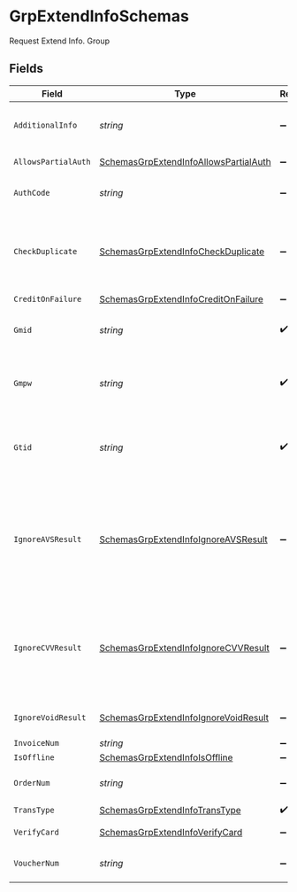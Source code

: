 # GrpExtendInfoSchemas

Request Extend Info. Group



## Fields

| Field                                                                                                                                                                                                                                                                                                                                                                                                        | Type                                                                                                                                                                                                                                                                                                                                                                                                         | Required                                                                                                                                                                                                                                                                                                                                                                                                     | Description                                                                                                                                                                                                                                                                                                                                                                                                  | Example                                                                                                                                                                                                                                                                                                                                                                                                      |
| ------------------------------------------------------------------------------------------------------------------------------------------------------------------------------------------------------------------------------------------------------------------------------------------------------------------------------------------------------------------------------------------------------------ | ------------------------------------------------------------------------------------------------------------------------------------------------------------------------------------------------------------------------------------------------------------------------------------------------------------------------------------------------------------------------------------------------------------ | ------------------------------------------------------------------------------------------------------------------------------------------------------------------------------------------------------------------------------------------------------------------------------------------------------------------------------------------------------------------------------------------------------------ | ------------------------------------------------------------------------------------------------------------------------------------------------------------------------------------------------------------------------------------------------------------------------------------------------------------------------------------------------------------------------------------------------------------ | ------------------------------------------------------------------------------------------------------------------------------------------------------------------------------------------------------------------------------------------------------------------------------------------------------------------------------------------------------------------------------------------------------------ |
| `AdditionalInfo`                                                                                                                                                                                                                                                                                                                                                                                             | *string*                                                                                                                                                                                                                                                                                                                                                                                                     | :heavy_minus_sign:                                                                                                                                                                                                                                                                                                                                                                                           | Reserved for future use. Data is delimited by a F(0x1c) and is formatted as follows:<br><br/>Key=Value0x1cKey=Value0x1cKey=Value…<br/>                                                                                                                                                                                                                                                                       | Key1=Val10x1CKey2=Val2...                                                                                                                                                                                                                                                                                                                                                                                    |
| `AllowsPartialAuth`                                                                                                                                                                                                                                                                                                                                                                                          | [SchemasGrpExtendInfoAllowsPartialAuth](../../Models/Shared/SchemasGrpExtendInfoAllowsPartialAuth.md)                                                                                                                                                                                                                                                                                                        | :heavy_minus_sign:                                                                                                                                                                                                                                                                                                                                                                                           | Indicates whether partial authorization is allowed.<br/>                                                                                                                                                                                                                                                                                                                                                     | N                                                                                                                                                                                                                                                                                                                                                                                                            |
| `AuthCode`                                                                                                                                                                                                                                                                                                                                                                                                   | *string*                                                                                                                                                                                                                                                                                                                                                                                                     | :heavy_minus_sign:                                                                                                                                                                                                                                                                                                                                                                                           | Offline Auth Code.<br><br/>UsedOnly used for offline transactions.<br/>                                                                                                                                                                                                                                                                                                                                      | OK1234                                                                                                                                                                                                                                                                                                                                                                                                       |
| `CheckDuplicate`                                                                                                                                                                                                                                                                                                                                                                                             | [SchemasGrpExtendInfoCheckDuplicate](../../Models/Shared/SchemasGrpExtendInfoCheckDuplicate.md)                                                                                                                                                                                                                                                                                                              | :heavy_minus_sign:                                                                                                                                                                                                                                                                                                                                                                                           | Indicates whether to check for duplicate transactions.<br><br/>Duplicate check interval: 1 minute.<br><br/>Note: you need to supply this field in all the request to enable this feature.<br/>                                                                                                                                                                                                               | N                                                                                                                                                                                                                                                                                                                                                                                                            |
| `CreditOnFailure`                                                                                                                                                                                                                                                                                                                                                                                            | [SchemasGrpExtendInfoCreditOnFailure](../../Models/Shared/SchemasGrpExtendInfoCreditOnFailure.md)                                                                                                                                                                                                                                                                                                            | :heavy_minus_sign:                                                                                                                                                                                                                                                                                                                                                                                           | Indicates whether do force void transaction.<br/>                                                                                                                                                                                                                                                                                                                                                            | N                                                                                                                                                                                                                                                                                                                                                                                                            |
| `Gmid`                                                                                                                                                                                                                                                                                                                                                                                                       | *string*                                                                                                                                                                                                                                                                                                                                                                                                     | :heavy_check_mark:                                                                                                                                                                                                                                                                                                                                                                                           | Merchant identifier Assigned by<br><br/>Netevia Payment Systems Administrator during registration<br/>                                                                                                                                                                                                                                                                                                       | 1110222484                                                                                                                                                                                                                                                                                                                                                                                                   |
| `Gmpw`                                                                                                                                                                                                                                                                                                                                                                                                       | *string*                                                                                                                                                                                                                                                                                                                                                                                                     | :heavy_check_mark:                                                                                                                                                                                                                                                                                                                                                                                           | Merchant password<br><br/>Only verified for Refund transactions.<br><br/>It can be any value for other transactions.<br/>                                                                                                                                                                                                                                                                                    | GMPW3010300378                                                                                                                                                                                                                                                                                                                                                                                               |
| `Gtid`                                                                                                                                                                                                                                                                                                                                                                                                       | *string*                                                                                                                                                                                                                                                                                                                                                                                                     | :heavy_check_mark:                                                                                                                                                                                                                                                                                                                                                                                           | Merchant's terminal identifier<br><br/>Assigned by Netevia Payment Systems Administrator during registration.<br><br/>This field is Optional when doing Register.<br/>                                                                                                                                                                                                                                       | GT1120095178                                                                                                                                                                                                                                                                                                                                                                                                 |
| `IgnoreAVSResult`                                                                                                                                                                                                                                                                                                                                                                                            | [SchemasGrpExtendInfoIgnoreAVSResult](../../Models/Shared/SchemasGrpExtendInfoIgnoreAVSResult.md)                                                                                                                                                                                                                                                                                                            | :heavy_minus_sign:                                                                                                                                                                                                                                                                                                                                                                                           | Ignore AVS result from processor, default value is Y, if need to check AVS result please send it in request with N. the feature only works in TSYS and Elavon. Elavon if host return the code (A,B,C,E,N,R,W,Z) and doesnt' ignore avs result code then Netevia will reject the verify request. TSYS if host return N and doesn't ignore avs result then Netevia will reject the Verify, Auth, Sale request. | Y                                                                                                                                                                                                                                                                                                                                                                                                            |
| `IgnoreCVVResult`                                                                                                                                                                                                                                                                                                                                                                                            | [SchemasGrpExtendInfoIgnoreCVVResult](../../Models/Shared/SchemasGrpExtendInfoIgnoreCVVResult.md)                                                                                                                                                                                                                                                                                                            | :heavy_minus_sign:                                                                                                                                                                                                                                                                                                                                                                                           | Ignore CVV result from processor, default value is Y, if need to check CVV result please send it in request with N. the feature only works in TSYS and Elavon. Elavon, if doesn't Ignore CVV and host return N then Netevia will reject the Verify request. TSYS, if doesn't ignore cvv and host return N then Netevia will reject the Verify/Auth/Sale request.                                             | Y                                                                                                                                                                                                                                                                                                                                                                                                            |
| `IgnoreVoidResult`                                                                                                                                                                                                                                                                                                                                                                                           | [SchemasGrpExtendInfoIgnoreVoidResult](../../Models/Shared/SchemasGrpExtendInfoIgnoreVoidResult.md)                                                                                                                                                                                                                                                                                                          | :heavy_minus_sign:                                                                                                                                                                                                                                                                                                                                                                                           | Ignore Void result from processor. if processor return fail, then we force it to success. Default value is Y,                                                                                                                                                                                                                                                                                                | Y                                                                                                                                                                                                                                                                                                                                                                                                            |
| `InvoiceNum`                                                                                                                                                                                                                                                                                                                                                                                                 | *string*                                                                                                                                                                                                                                                                                                                                                                                                     | :heavy_minus_sign:                                                                                                                                                                                                                                                                                                                                                                                           | Invoice Number.<br/>                                                                                                                                                                                                                                                                                                                                                                                         | Inv123456                                                                                                                                                                                                                                                                                                                                                                                                    |
| `IsOffline`                                                                                                                                                                                                                                                                                                                                                                                                  | [SchemasGrpExtendInfoIsOffline](../../Models/Shared/SchemasGrpExtendInfoIsOffline.md)                                                                                                                                                                                                                                                                                                                        | :heavy_minus_sign:                                                                                                                                                                                                                                                                                                                                                                                           | Indicates whether is an offline transaction.<br/>                                                                                                                                                                                                                                                                                                                                                            | N                                                                                                                                                                                                                                                                                                                                                                                                            |
| `OrderNum`                                                                                                                                                                                                                                                                                                                                                                                                   | *string*                                                                                                                                                                                                                                                                                                                                                                                                     | :heavy_minus_sign:                                                                                                                                                                                                                                                                                                                                                                                           | Order Number.<br><br/>Only used for purchase cards.<br/>                                                                                                                                                                                                                                                                                                                                                     | Ord12345                                                                                                                                                                                                                                                                                                                                                                                                     |
| `TransType`                                                                                                                                                                                                                                                                                                                                                                                                  | [SchemasGrpExtendInfoTransType](../../Models/Shared/SchemasGrpExtendInfoTransType.md)                                                                                                                                                                                                                                                                                                                        | :heavy_check_mark:                                                                                                                                                                                                                                                                                                                                                                                           | Transaction Type.<br/>                                                                                                                                                                                                                                                                                                                                                                                       | Sale                                                                                                                                                                                                                                                                                                                                                                                                         |
| `VerifyCard`                                                                                                                                                                                                                                                                                                                                                                                                 | [SchemasGrpExtendInfoVerifyCard](../../Models/Shared/SchemasGrpExtendInfoVerifyCard.md)                                                                                                                                                                                                                                                                                                                      | :heavy_minus_sign:                                                                                                                                                                                                                                                                                                                                                                                           | Indicates whether verify card when doing CreateCardToken.<br/>                                                                                                                                                                                                                                                                                                                                               | N                                                                                                                                                                                                                                                                                                                                                                                                            |
| `VoucherNum`                                                                                                                                                                                                                                                                                                                                                                                                 | *string*                                                                                                                                                                                                                                                                                                                                                                                                     | :heavy_minus_sign:                                                                                                                                                                                                                                                                                                                                                                                           | Voucher serial number.<br><br/>Only used for offline EBT transactions.<br/>                                                                                                                                                                                                                                                                                                                                  | Voucher12345                                                                                                                                                                                                                                                                                                                                                                                                 |